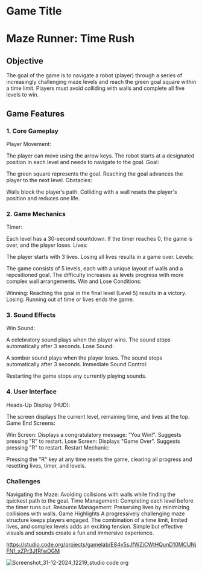 # Game Title
# Maze Runner: Time Rush
## Objective
The goal of the game is to navigate a robot (player) through a series of increasingly challenging maze levels and reach the green goal square within a time limit. Players must avoid colliding with walls and complete all five levels to win.

## Game Features
### 1. Core Gameplay
Player Movement:

The player can move using the arrow keys.
The robot starts at a designated position in each level and needs to navigate to the goal.
Goal:

The green square represents the goal.
Reaching the goal advances the player to the next level.
Obstacles:

Walls block the player’s path.
Colliding with a wall resets the player's position and reduces one life.
### 2. Game Mechanics
Timer:

Each level has a 30-second countdown.
If the timer reaches 0, the game is over, and the player loses.
Lives:

The player starts with 3 lives.
Losing all lives results in a game over.
Levels:

The game consists of 5 levels, each with a unique layout of walls and a repositioned goal.
The difficulty increases as levels progress with more complex wall arrangements.
Win and Lose Conditions:

Winning:
Reaching the goal in the final level (Level 5) results in a victory.
Losing:
Running out of time or lives ends the game.
### 3. Sound Effects
Win Sound:

A celebratory sound plays when the player wins.
The sound stops automatically after 3 seconds.
Lose Sound:

A somber sound plays when the player loses.
The sound stops automatically after 3 seconds.
Immediate Sound Control:

Restarting the game stops any currently playing sounds.
### 4. User Interface
Heads-Up Display (HUD):

The screen displays the current level, remaining time, and lives at the top.
Game End Screens:

Win Screen:
Displays a congratulatory message: "You Win!".
Suggests pressing "R" to restart.
Lose Screen:
Displays "Game Over".
Suggests pressing "R" to restart.
Restart Mechanic:

Pressing the "R" key at any time resets the game, clearing all progress and resetting lives, timer, and levels.
### Challenges
Navigating the Maze:
Avoiding collisions with walls while finding the quickest path to the goal.
Time Management:
Completing each level before the timer runs out.
Resource Management:
Preserving lives by minimizing collisions with walls.
Game Highlights
A progressively challenging maze structure keeps players engaged.
The combination of a time limit, limited lives, and complex levels adds an exciting tension.
Simple but effective visuals and sounds create a fun and immersive experience.

https://studio.code.org/projects/gamelab/E84v5sJfWZjCWtHQunD10MCUNjFNf_xZPr3JfRfwDGM

![Screenshot_31-12-2024_12219_studio code org][def]


[def]: https://github.com/user-attachments/assets/7d652124-1ad5-47ad-851c-752714d5e6ed